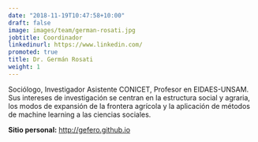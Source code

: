 ```yaml
---
date: "2018-11-19T10:47:58+10:00"
draft: false
image: images/team/german-rosati.jpg
jobtitle: Coordinador
linkedinurl: https://www.linkedin.com/
promoted: true
title: Dr. Germán Rosati
weight: 1
---
```


Sociólogo, Investigador Asistente CONICET, Profesor en EIDAES-UNSAM. Sus intereses de investigación se centran en la estructura social y agraria, los modos de expansión de la frontera agrícola y la aplicación de métodos de machine learning a las ciencias sociales.

**Sitio personal:** http://gefero.github.io